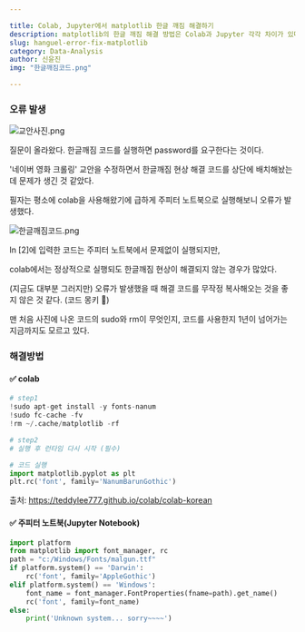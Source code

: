 ```yaml
---

title: Colab, Jupyter에서 matplotlib 한글 깨짐 해결하기
description: matplotlib의 한글 깨짐 해결 방법은 Colab과 Jupyter 각각 차이가 있다. 이에 대해 알아보자.
slug: hanguel-error-fix-matplotlib
category: Data-Analysis
author: 신윤진
img: "한글깨짐코드.png"

---
```


### 오류 발생

![교안사진.png](/hanguel-error-fix-matplotlib/교안사진.png)

질문이 올라왔다. 한글깨짐 코드를 실행하면 password를 요구한다는 것이다.

'네이버 영화 크롤링' 교안을 수정하면서 한글깨짐 현상 해결 코드를 상단에 배치해놨는데 문제가 생긴 것 같았다.

필자는 평소에 colab을 사용해왔기에 급하게 주피터 노트북으로 실행해보니 오류가 발생했다.

![한글깨짐코드.png](/hanguel-error-fix-matplotlib/한글깨짐코드.png)

ln [2]에 입력한 코드는 주피터 노트북에서 문제없이 실행되지만,

colab에서는 정상적으로 실행되도 한글깨짐 현상이 해결되지 않는 경우가 많았다.

(지금도 대부분 그러지만) 오류가 발생했을 때 해결 코드를 무작정 복사해오는 것을 좋지 않은 것 같다. (코드 몽키 🐒)

맨 처음 사진에 나온 코드의 sudo와 rm이 무엇인지, 코드를 사용한지 1년이 넘어가는 지금까지도 모르고 있다.

### 해결방법

#### ✅ colab

```python
# step1
!sudo apt-get install -y fonts-nanum
!sudo fc-cache -fv
!rm ~/.cache/matplotlib -rf

# step2
# 실행 후 런타임 다시 시작 (필수)
```

```python
# 코드 실행
import matplotlib.pyplot as plt
plt.rc('font', family='NanumBarunGothic')
```

출처: https://teddylee777.github.io/colab/colab-korean

#### ✅ 주피터 노트북(Jupyter Notebook)

```python
import platform
from matplotlib import font_manager, rc
path = "c:/Windows/Fonts/malgun.ttf"
if platform.system() == 'Darwin':
    rc('font', family='AppleGothic')
elif platform.system() == 'Windows':
    font_name = font_manager.FontProperties(fname=path).get_name()
    rc('font', family=font_name)
else:
    print('Unknown system... sorry~~~~')
```